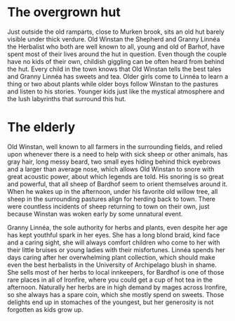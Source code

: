 # The overgrown hut

Just outside the old ramparts, close to Murken brook, sits an old hut barely
visible under thick verdure. Old Winstan the Shepherd and Granny Linnéa the
Herbalist who both are well known to all, young and old of Barhof, have spent
most of their lives around the hut in question. Even though the couple have no
kids of their own, childish giggling can be often heard from behind the hut.
Every child in the town knows that Old Winstan tells the best tales and Granny
Linnéa has sweets and tea. Older girls come to Linnéa to learn a thing or two
about plants while older boys follow Winstan to the pastures and listen to his
stories. Younger kids just like the mystical atmosphere and the lush labyrinths
that surround this hut.

# The elderly

Old Winstan, well known to all farmers in the surrounding fields, and relied
upon whenever there is a need to help with sick sheep or other animals, has
gray hair, long messy beard, two small eyes hiding behind thick eyebrows and a
larger than average nose, which allows Old Winstan to snore with great acoustic
power, about which legends are told. His snoring is so great and powerful, that
all sheep of Bardhof seem to orient themselves around it. When he wakes up in
the afternoon, under his favorite old willow tree, all sheep in the surrounding
pastures align for herding back to town. There were countless incidents of
sheep returning to town on their own, just because Winstan was woken early by
some unnatural event.

Granny Linnéa, the sole authority for herbs and plants, even despite her age
has kept youthful spark in her eyes. She has a long blond braid, kind face and
a caring sight, she will always comfort children who come to her with their
little bruises or young ladies with their misfortunes. Linnéa spends her days
caring after her overwhelming plant collection, which should make even the best
herbalists in the University of Archipelago blush in shame. She sells most of
her herbs to local innkeepers, for Bardhof is one of those rare places in all
of Ironfire, where you could get a cup of hot tea in the afternoon. Naturally
her herbs are in high demand by mages across Ironfire, so she always has a
spare coin, which she mostly spend on sweets. Those delights end up in
stomaches of the youngest, but her generosity is not forgotten as kids grow up.

